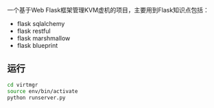 一个基于Web Flask框架管理KVM虚机的项目，主要用到Flask知识点包括：
* flask sqlalchemy
* flask restful
* flask marshmallow
* flask blueprint

## 运行

```bash
cd virtmgr
source env/bin/activate
python runserver.py
```